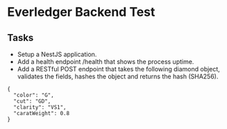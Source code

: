 # Everledger Backend Test

## Tasks

- Setup a NestJS application.
- Add a health endpoint /health that shows the process uptime.
- Add a RESTful POST endpoint that takes the following diamond object, validates the fields, hashes the object and returns the hash (SHA256).

```
{
  "color": "G",
  "cut": "GD",
  "clarity": "VS1",
  "caratWeight": 0.8
}
```
